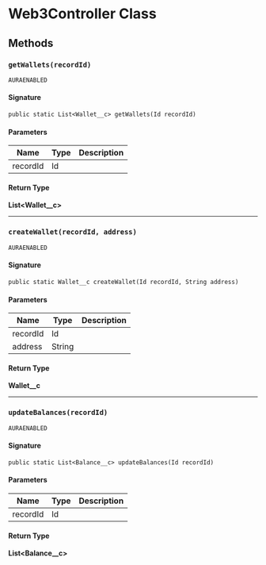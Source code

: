 # Web3Controller Class

## Methods
### `getWallets(recordId)`

`AURAENABLED`

#### Signature
```apex
public static List<Wallet__c> getWallets(Id recordId)
```

#### Parameters
| Name | Type | Description |
|------|------|-------------|
| recordId | Id |  |

#### Return Type
**List&lt;Wallet__c&gt;**

---

### `createWallet(recordId, address)`

`AURAENABLED`

#### Signature
```apex
public static Wallet__c createWallet(Id recordId, String address)
```

#### Parameters
| Name | Type | Description |
|------|------|-------------|
| recordId | Id |  |
| address | String |  |

#### Return Type
**Wallet__c**

---

### `updateBalances(recordId)`

`AURAENABLED`

#### Signature
```apex
public static List<Balance__c> updateBalances(Id recordId)
```

#### Parameters
| Name | Type | Description |
|------|------|-------------|
| recordId | Id |  |

#### Return Type
**List&lt;Balance__c&gt;**